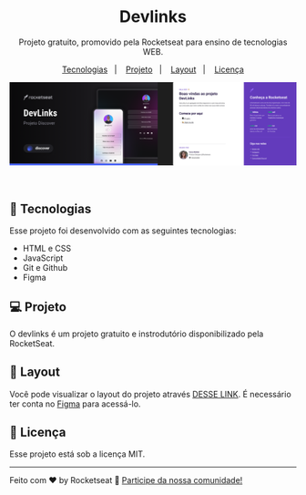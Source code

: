 <h1 align="center"> Devlinks</h1>

<p align="center">
Projeto gratuito, promovido pela Rocketseat para ensino de tecnologias WEB.
</p>

<p align="center">
  <a href="#-tecnologias">Tecnologias</a>&nbsp;&nbsp;&nbsp;|&nbsp;&nbsp;&nbsp;
  <a href="#-projeto">Projeto</a>&nbsp;&nbsp;&nbsp;|&nbsp;&nbsp;&nbsp;
  <a href="#-layout">Layout</a>&nbsp;&nbsp;&nbsp;|&nbsp;&nbsp;&nbsp;
  <a href="#memo-licença">Licença</a>
</p>

<p align="center">
  <img alt="projeto dev.link" src=".gitHub/preview.png">
</p>

<br>


## 🚀 Tecnologias

Esse projeto foi desenvolvido com as seguintes tecnologias:

- HTML e CSS
- JavaScript
- Git e Github
- Figma

## 💻 Projeto

O devlinks é um projeto gratuito e instrodutório disponibilizado pela RocketSeat.

## 🔖 Layout

Você pode visualizar o layout do projeto através [DESSE LINK](<https://www.figma.com/file/MYNyVOwcqvNEYpLX9F1tYz/DevLinks-%E2%80%A2-Projeto-Discover-(Community)?type=design&node-id=0-1&t=SOKd8FqLZRf2twiu-0>). É necessário ter conta no [Figma](https://figma.com) para acessá-lo.

## :memo: Licença

Esse projeto está sob a licença MIT.

---

Feito com ♥ by Rocketseat :wave: [Participe da nossa comunidade!](https://discord.gg/rocketseat)
